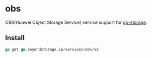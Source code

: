 # obs

OBS(Huawei Object Storage Service) service support for [go-storage](https://github.com/beyondstorage/go-storage).

## Install

```go
go get go.beyondstorage.io/services/obs/v2
```
